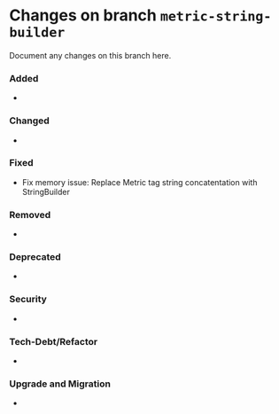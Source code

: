 # Changes on branch `metric-string-builder`
Document any changes on this branch here.
### Added
- 

### Changed
- 

### Fixed
- Fix memory issue: Replace Metric tag string concatentation with StringBuilder 

### Removed
- 

### Deprecated
- 

### Security
- 

### Tech-Debt/Refactor
- 

### Upgrade and Migration
- 
